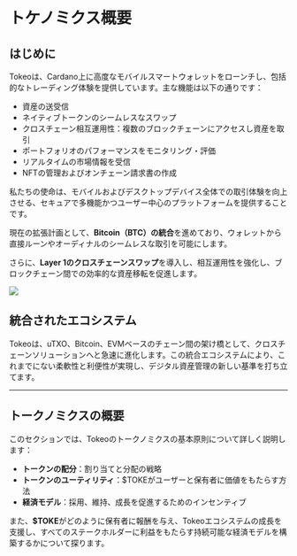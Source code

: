 # **トケノミクス概要**

## **はじめに**

Tokeoは、Cardano上に高度なモバイルスマートウォレットをローンチし、包括的なトレーディング体験を提供しています。主な機能は以下の通りです：

- 資産の送受信
- ネイティブトークンのシームレスなスワップ
- クロスチェーン相互運用性：複数のブロックチェーンにアクセスし資産を取引
- ポートフォリオのパフォーマンスをモニタリング・評価
- リアルタイムの市場情報を受信
- NFTの管理およびオンチェーン請求書の作成

私たちの使命は、モバイルおよびデスクトップデバイス全体での取引体験を向上させる、セキュアで多機能かつユーザー中心のプラットフォームを提供することです。

現在の拡張計画として、**Bitcoin（BTC）の統合**を進めており、ウォレットから直接ルーンやオーディナルのシームレスな取引を可能にします。

さらに、**Layer 1のクロスチェーンスワップ**を導入し、相互運用性を強化し、ブロックチェーン間での効率的な資産移転を促進します。

![](../images/rocketwhite3.gif)

## **統合されたエコシステム**

Tokeoは、uTXO、Bitcoin、EVMベースのチェーン間の架け橋として、クロスチェーンソリューションへと急速に進化します。この統合エコシステムにより、これまでにない柔軟性と利便性が実現し、デジタル資産管理の新しい基準を打ち立てます。

---

## **トークノミクスの概要**

このセクションでは、Tokeoのトークノミクスの基本原則について詳しく説明します：

- **トークンの配分**：割り当てと分配の戦略
- **トークンのユーティリティ**：$TOKEがユーザーと保有者に価値をもたらす方法
- **経済モデル**：採用、維持、成長を促進するためのインセンティブ

また、**$TOKE**がどのように保有者に報酬を与え、Tokeoエコシステムの成長を支援し、すべてのステークホルダーに利益をもたらす持続可能な経済モデルを構築するかについて探ります。


